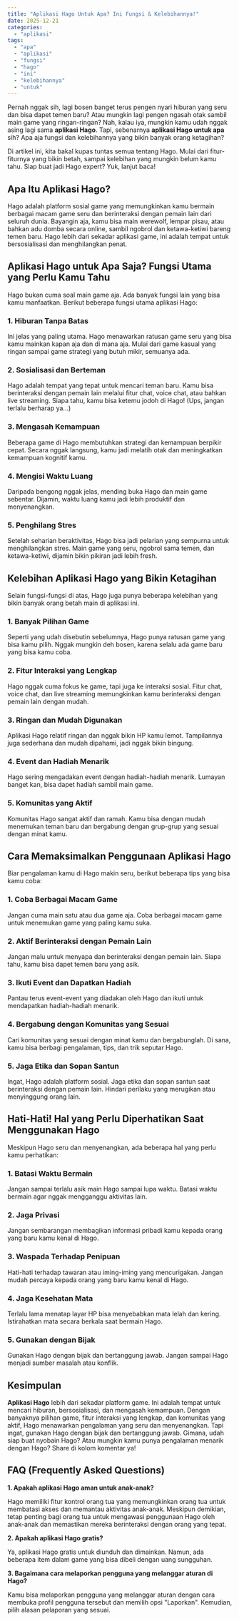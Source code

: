 ```yaml
---
title: "Aplikasi Hago Untuk Apa? Ini Fungsi & Kelebihannya!"
date: 2025-12-21
categories: 
  - "aplikasi"
tags: 
  - "apa"
  - "aplikasi"
  - "fungsi"
  - "hago"
  - "ini"
  - "kelebihannya"
  - "untuk"
---
```


Pernah nggak sih, lagi bosen banget terus pengen nyari hiburan yang seru dan bisa dapet temen baru? Atau mungkin lagi pengen ngasah otak sambil main game yang ringan-ringan? Nah, kalau iya, mungkin kamu udah nggak asing lagi sama **aplikasi Hago**. Tapi, sebenarnya **aplikasi Hago untuk apa** sih? Apa aja fungsi dan kelebihannya yang bikin banyak orang ketagihan?

Di artikel ini, kita bakal kupas tuntas semua tentang Hago. Mulai dari fitur-fiturnya yang bikin betah, sampai kelebihan yang mungkin belum kamu tahu. Siap buat jadi Hago expert? Yuk, lanjut baca!

## Apa Itu Aplikasi Hago?

Hago adalah platform sosial game yang memungkinkan kamu bermain berbagai macam game seru dan berinteraksi dengan pemain lain dari seluruh dunia. Bayangin aja, kamu bisa main werewolf, lempar pisau, atau bahkan adu domba secara online, sambil ngobrol dan ketawa-ketiwi bareng temen baru. Hago lebih dari sekadar aplikasi game, ini adalah tempat untuk bersosialisasi dan menghilangkan penat.

## Aplikasi Hago untuk Apa Saja? Fungsi Utama yang Perlu Kamu Tahu

Hago bukan cuma soal main game aja. Ada banyak fungsi lain yang bisa kamu manfaatkan. Berikut beberapa fungsi utama aplikasi Hago:

### 1\. Hiburan Tanpa Batas

Ini jelas yang paling utama. Hago menawarkan ratusan game seru yang bisa kamu mainkan kapan aja dan di mana aja. Mulai dari game kasual yang ringan sampai game strategi yang butuh mikir, semuanya ada.

### 2\. Sosialisasi dan Berteman

Hago adalah tempat yang tepat untuk mencari teman baru. Kamu bisa berinteraksi dengan pemain lain melalui fitur chat, voice chat, atau bahkan live streaming. Siapa tahu, kamu bisa ketemu jodoh di Hago! (Ups, jangan terlalu berharap ya...)

### 3\. Mengasah Kemampuan

Beberapa game di Hago membutuhkan strategi dan kemampuan berpikir cepat. Secara nggak langsung, kamu jadi melatih otak dan meningkatkan kemampuan kognitif kamu.

### 4\. Mengisi Waktu Luang

Daripada bengong nggak jelas, mending buka Hago dan main game sebentar. Dijamin, waktu luang kamu jadi lebih produktif dan menyenangkan.

### 5\. Penghilang Stres

Setelah seharian beraktivitas, Hago bisa jadi pelarian yang sempurna untuk menghilangkan stres. Main game yang seru, ngobrol sama temen, dan ketawa-ketiwi, dijamin bikin pikiran jadi lebih fresh.

## Kelebihan Aplikasi Hago yang Bikin Ketagihan

Selain fungsi-fungsi di atas, Hago juga punya beberapa kelebihan yang bikin banyak orang betah main di aplikasi ini.

### 1\. Banyak Pilihan Game

Seperti yang udah disebutin sebelumnya, Hago punya ratusan game yang bisa kamu pilih. Nggak mungkin deh bosen, karena selalu ada game baru yang bisa kamu coba.

### 2\. Fitur Interaksi yang Lengkap

Hago nggak cuma fokus ke game, tapi juga ke interaksi sosial. Fitur chat, voice chat, dan live streaming memungkinkan kamu berinteraksi dengan pemain lain dengan mudah.

### 3\. Ringan dan Mudah Digunakan

Aplikasi Hago relatif ringan dan nggak bikin HP kamu lemot. Tampilannya juga sederhana dan mudah dipahami, jadi nggak bikin bingung.

### 4\. Event dan Hadiah Menarik

Hago sering mengadakan event dengan hadiah-hadiah menarik. Lumayan banget kan, bisa dapet hadiah sambil main game.

### 5\. Komunitas yang Aktif

Komunitas Hago sangat aktif dan ramah. Kamu bisa dengan mudah menemukan teman baru dan bergabung dengan grup-grup yang sesuai dengan minat kamu.

## Cara Memaksimalkan Penggunaan Aplikasi Hago

Biar pengalaman kamu di Hago makin seru, berikut beberapa tips yang bisa kamu coba:

### 1\. Coba Berbagai Macam Game

Jangan cuma main satu atau dua game aja. Coba berbagai macam game untuk menemukan game yang paling kamu suka.

### 2\. Aktif Berinteraksi dengan Pemain Lain

Jangan malu untuk menyapa dan berinteraksi dengan pemain lain. Siapa tahu, kamu bisa dapet temen baru yang asik.

### 3\. Ikuti Event dan Dapatkan Hadiah

Pantau terus event-event yang diadakan oleh Hago dan ikuti untuk mendapatkan hadiah-hadiah menarik.

### 4\. Bergabung dengan Komunitas yang Sesuai

Cari komunitas yang sesuai dengan minat kamu dan bergabunglah. Di sana, kamu bisa berbagi pengalaman, tips, dan trik seputar Hago.

### 5\. Jaga Etika dan Sopan Santun

Ingat, Hago adalah platform sosial. Jaga etika dan sopan santun saat berinteraksi dengan pemain lain. Hindari perilaku yang merugikan atau menyinggung orang lain.

## Hati-Hati! Hal yang Perlu Diperhatikan Saat Menggunakan Hago

Meskipun Hago seru dan menyenangkan, ada beberapa hal yang perlu kamu perhatikan:

### 1\. Batasi Waktu Bermain

Jangan sampai terlalu asik main Hago sampai lupa waktu. Batasi waktu bermain agar nggak mengganggu aktivitas lain.

### 2\. Jaga Privasi

Jangan sembarangan membagikan informasi pribadi kamu kepada orang yang baru kamu kenal di Hago.

### 3\. Waspada Terhadap Penipuan

Hati-hati terhadap tawaran atau iming-iming yang mencurigakan. Jangan mudah percaya kepada orang yang baru kamu kenal di Hago.

### 4\. Jaga Kesehatan Mata

Terlalu lama menatap layar HP bisa menyebabkan mata lelah dan kering. Istirahatkan mata secara berkala saat bermain Hago.

### 5\. Gunakan dengan Bijak

Gunakan Hago dengan bijak dan bertanggung jawab. Jangan sampai Hago menjadi sumber masalah atau konflik.

## Kesimpulan

**Aplikasi Hago** lebih dari sekadar platform game. Ini adalah tempat untuk mencari hiburan, bersosialisasi, dan mengasah kemampuan. Dengan banyaknya pilihan game, fitur interaksi yang lengkap, dan komunitas yang aktif, Hago menawarkan pengalaman yang seru dan menyenangkan. Tapi ingat, gunakan Hago dengan bijak dan bertanggung jawab. Gimana, udah siap buat nyobain Hago? Atau mungkin kamu punya pengalaman menarik dengan Hago? Share di kolom komentar ya!

## FAQ (Frequently Asked Questions)

**1\. Apakah aplikasi Hago aman untuk anak-anak?**

Hago memiliki fitur kontrol orang tua yang memungkinkan orang tua untuk membatasi akses dan memantau aktivitas anak-anak. Meskipun demikian, tetap penting bagi orang tua untuk mengawasi penggunaan Hago oleh anak-anak dan memastikan mereka berinteraksi dengan orang yang tepat.

**2\. Apakah aplikasi Hago gratis?**

Ya, aplikasi Hago gratis untuk diunduh dan dimainkan. Namun, ada beberapa item dalam game yang bisa dibeli dengan uang sungguhan.

**3\. Bagaimana cara melaporkan pengguna yang melanggar aturan di Hago?**

Kamu bisa melaporkan pengguna yang melanggar aturan dengan cara membuka profil pengguna tersebut dan memilih opsi "Laporkan". Kemudian, pilih alasan pelaporan yang sesuai.
